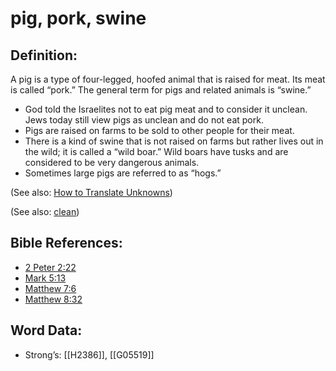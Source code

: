 # pig, pork, swine

## Definition:

A pig is a type of four-legged, hoofed animal that is raised for meat. Its meat is called “pork.” The general term for pigs and related animals is “swine.”

* God told the Israelites not to eat pig meat and to consider it unclean. Jews today still view pigs as unclean and do not eat pork.
* Pigs are raised on farms to be sold to other people for their meat.
* There is a kind of swine that is not raised on farms but rather lives out in the wild; it is called a “wild boar.” Wild boars have tusks and are considered to be very dangerous animals.
* Sometimes large pigs are referred to as “hogs.”

(See also: [How to Translate Unknowns](../../translate/translate-unknown))

(See also: [clean](../kt/clean.md))

## Bible References:

* [2 Peter 2:22](rc://en/tn/help/2pe/02/22)
* [Mark 5:13](rc://en/tn/help/mrk/05/13)
* [Matthew 7:6](rc://en/tn/help/mat/07/6)
* [Matthew 8:32](rc://en/tn/help/mat/08/32)

## Word Data:

* Strong’s: [[H2386]], [[G05519]]
